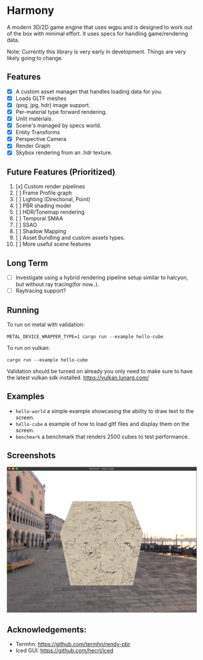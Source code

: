 # Harmony
A modern 3D/2D game engine that uses wgpu and is designed to work out of the box with minimal effort. It uses specs for handling game/rendering data.

Note: Currently this library is very early in development. Things are very likely going to change. 

## Features
- [x] A custom asset manager that handles loading data for you.
- [x] Loads GLTF meshes
- [x] (png, jpg, hdr) image support.
- [x] Per-material type forward rendering.
- [x] Unlit materials.
- [x] Scene's managed by specs world.
- [x] Entity Transforms
- [x] Perspective Camera
- [x] Render Graph
- [x] Skybox rendering from an .hdr texture.

## Future Features (Prioritized)
1. [x] Custom render pipelines
2. [ ] Frame Profile graph
3. [ ] Lighting (Directional, Point)
4. [ ] PBR shading model
5. [ ] HDR/Tonemap rendering
6. [ ] Temporal SMAA
7. [ ] SSAO
8. [ ] Shadow Mapping
9. [ ] Asset Bundling and custom assets types.
10. [ ] More useful scene features

## Long Term
- [ ] Investigate using a hybrid rendering pipeline setup similar to halcyon, but without ray tracing(for now..). 
- [ ] Raytracing support?

## Running

To run on metal with validation:

`METAL_DEVICE_WRAPPER_TYPE=1 cargo run --example hello-cube`

To run on vulkan: 

`cargo run --example hello-cube`

Validation should be turned on already you only need to make sure to have the latest vulkan sdk installed. https://vulkan.lunarg.com/

## Examples

- `hello-world` a simple example showcasing the ability to draw text to the screen.
- `hello-cube` a example of how to load gltf files and display them on the screen.
- `benchmark` a benchmark that renders 2500 cubes to test performance.

## Screenshots
![Hello Cube](/screenshots/screen1.png?raw=true "Hello cube!")

## Acknowledgements:
- Termhn: https://github.com/termhn/rendy-pbr
- Iced GUI: https://github.com/hecrj/iced
